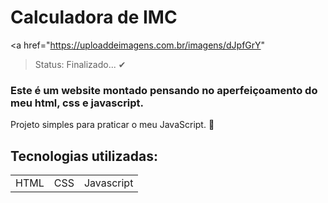 <h1>Calculadora de IMC</h1>

<a href="https://uploaddeimagens.com.br/imagens/dJpfGrY</a>"

> Status: Finalizado... ✔

### Este é um website montado pensando no aperfeiçoamento do meu html, css e javascript.

Projeto simples para praticar o meu JavaScript. 🚀 

## Tecnologias utilizadas:

<table>
<tr>
  <td>HTML</td>
  <td>CSS</td>
  <td>Javascript</td>
</tr>
